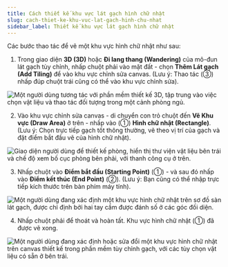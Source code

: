 ```yaml
---
title: Cách thiết kế khu vực lát gạch hình chữ nhật
slug: cach-thiet-ke-khu-vuc-lat-gach-hinh-chu-nhat
sidebar_label: Thiết kế khu vực lát gạch hình chữ nhật
---
```


Các bước thao tác để vẽ một khu vực hình chữ nhật như sau:

1. Trong giao diện **3D (3D)** hoặc **Đi lang thang (Wandering)** của mô-đun lát gạch tùy chỉnh, nhấp chuột phải vào mặt đất - chọn **Thêm Lát gạch (Add Tiling)** để vào khu vực chỉnh sửa canvas. (Lưu ý: Thao tác (③) nhấp đúp chuột trái cũng có thể vào khu vực chỉnh sửa).

![Một người dùng tương tác với phần mềm thiết kế 3D, tập trung vào việc chọn vật liệu và thao tác đối tượng trong một cảnh phòng ngủ.](https://storage.googleapis.com/jegavn_kb/images/c8df56f3-1b82-436a-97ea-f1de10f69da3.png)

2. Vào khu vực chỉnh sửa canvas - di chuyển con trỏ chuột đến **Vẽ Khu vực (Draw Area)** ở trên - nhấp vào (①) **Hình chữ nhật (Rectangle)**. (Lưu ý: Chọn trực tiếp gạch tốt thông thường, vẽ theo vị trí của gạch và đặt điểm bắt đầu vẽ của hình chữ nhật).

![Giao diện người dùng để thiết kế phòng, hiển thị thư viện vật liệu bên trái và chế độ xem bố cục phòng bên phải, với thanh công cụ ở trên.](https://storage.googleapis.com/jegavn_kb/images/537a4077-ab6e-4280-b050-7264b17b58e9.png)

3. Nhấp chuột vào **Điểm bắt đầu (Starting Point)** (①) - và sau đó nhấp vào **Điểm kết thúc (End Point)** (②). (Lưu ý: Bạn cũng có thể nhập trực tiếp kích thước trên bàn phím máy tính).

![Một người dùng đang xác định một khu vực hình chữ nhật trên sơ đồ sàn lát gạch, được chỉ định bởi hai tay cầm được đánh số ở các góc đối diện.](https://storage.googleapis.com/jegavn_kb/images/313b1cfc-578c-491d-80be-a75e12910fc1.png)

4. Nhấp chuột phải để thoát và hoàn tất. Khu vực hình chữ nhật (①) đã được vẽ xong.

![Một người dùng đang xác định hoặc sửa đổi một khu vực hình chữ nhật trên canvas thiết kế trong phần mềm tùy chỉnh gạch, với các tùy chọn vật liệu có sẵn ở bên trái.](https://storage.googleapis.com/jegavn_kb/images/ccae7cca-c048-4a51-a037-9e032e6ad5c1.png)